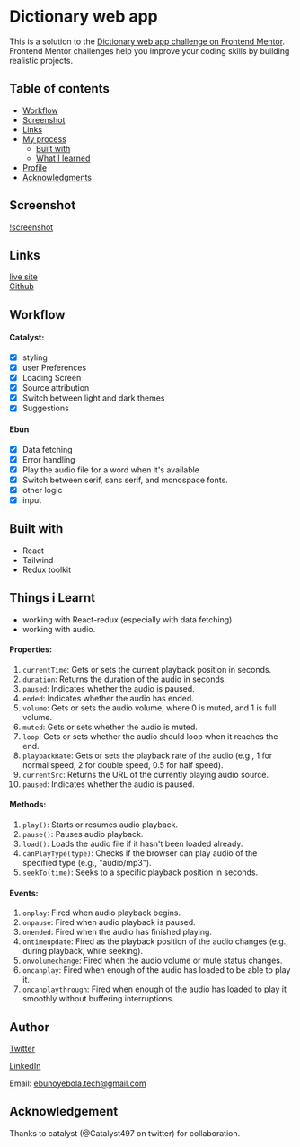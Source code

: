 # Dictionary web app

This is a solution to the [Dictionary web app challenge on Frontend Mentor](https://www.frontendmentor.io/challenges/dictionary-web-app-h5wwnyuKFL).
Frontend Mentor challenges help you improve your coding skills by building realistic projects.



## Table of contents

  - [Workflow](#workflow)
  - [Screenshot](#Screenshot)
  - [Links](#links)
- [My process](#my-process)
  - [Built with](#built-with)
  - [What I learned](#things-i-learnt)
- [Profile](#author)
- [Acknowledgments](#acknowledgement)

## Screenshot
[!screenshot](public/assets/challenge.jpg)


## Links
[live site](https://dictionary-cat-bun.netlify.app/)  
[Github](https://github.com/Ebunski/dictionary)



##  Workflow

#### Catalyst:  
- [x] styling    
- [x] user Preferences  
- [x] Loading Screen  
- [x] Source attribution
- [x] Switch between light and dark themes
- [x] Suggestions

#### Ebun
- [x] Data fetching
- [x] Error handling
- [x] Play the audio file for a word when it's available
- [x] Switch between serif, sans serif, and monospace fonts.
- [x] other logic
- [x] input

## Built with
- React
- Tailwind
- Redux toolkit

## Things i Learnt
- working with React-redux (especially with data fetching)
- working with audio.

 #### Properties:

1. `currentTime`: Gets or sets the current playback position in seconds.
2. `duration`: Returns the duration of the audio in seconds.
3. `paused`: Indicates whether the audio is paused.
4. `ended`: Indicates whether the audio has ended.
5. `volume`: Gets or sets the audio volume, where 0 is muted, and 1 is full volume.
6. `muted`: Gets or sets whether the audio is muted.
7. `loop`: Gets or sets whether the audio should loop when it reaches the end.
8. `playbackRate`: Gets or sets the playback rate of the audio (e.g., 1 for normal speed, 2 for double speed, 0.5 for half speed).
9. `currentSrc`: Returns the URL of the currently playing audio source.
10. `paused`: Indicates whether the audio is paused.

#### Methods:

1. `play()`: Starts or resumes audio playback.
2. `pause()`: Pauses audio playback.
3. `load()`: Loads the audio file if it hasn't been loaded already.
4. `canPlayType(type)`: Checks if the browser can play audio of the specified type (e.g., "audio/mp3").
5. `seekTo(time)`: Seeks to a specific playback position in seconds.

#### Events:

1. `onplay`: Fired when audio playback begins.
2. `onpause`: Fired when audio playback is paused.
3. `onended`: Fired when the audio has finished playing.
4. `ontimeupdate`: Fired as the playback position of the audio changes (e.g., during playback, while seeking).
5. `onvolumechange`: Fired when the audio volume or mute status changes.
6. `oncanplay`: Fired when enough of the audio has loaded to be able to play it.
7. `oncanplaythrough`: Fired when enough of the audio has loaded to play it smoothly without buffering interruptions.

## Author
[Twitter](https://twitter.com/Ebun_ski?t=ffhsREWTvATspCVF6RMITw&s=09)

[LinkedIn](https://www.linkedin.com/in/ebunoluwa-oyebola-1490021b1)

Email: ebunoyebola.tech@gmail.com


## Acknowledgement
Thanks to catalyst (@Catalyst497 on twitter) for collaboration.
